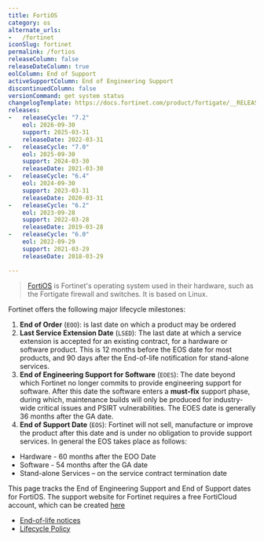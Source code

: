 ```yaml
---
title: FortiOS
category: os
alternate_urls:
-   /fortinet
iconSlug: fortinet
permalink: /fortios
releaseColumn: false
releaseDateColumn: true
eolColumn: End of Support
activeSupportColumn: End of Engineering Support
discontinuedColumn: false
versionCommand: get system status
changelogTemplate: https://docs.fortinet.com/product/fortigate/__RELEASE_CYCLE__
releases:
-   releaseCycle: "7.2"
    eol: 2026-09-30
    support: 2025-03-31
    releaseDate: 2022-03-31
-   releaseCycle: "7.0"
    eol: 2025-09-30
    support: 2024-03-30
    releaseDate: 2021-03-30
-   releaseCycle: "6.4"
    eol: 2024-09-30
    support: 2023-03-31
    releaseDate: 2020-03-31
-   releaseCycle: "6.2"
    eol: 2023-09-28
    support: 2022-03-28
    releaseDate: 2019-03-28
-   releaseCycle: "6.0"
    eol: 2022-09-29
    support: 2021-03-29
    releaseDate: 2018-03-29

---
```


> [FortiOS][fortios] is Fortinet's operating system used in their hardware, such as the Fortigate firewall and switches. It is based on Linux.

Fortinet offers the following major lifecycle milestones:

1. **End of Order** (`EOO`): is last date on which a product may be ordered
2. **Last Service Extension Date** (`LSED`): The last date at which a service extension is accepted for an
existing contract, for a hardware or software product. This is 12 months before the EOS date for most products, and 90 days after the End-of-life notification for stand-alone services.
3. **End of Engineering Support for Software** (`EOES`): The date beyond which Fortinet no longer commits to
provide engineering support for software. After this date the software enters a **must-fix** support phase,
during which, maintenance builds will only be produced for industry-wide critical issues and PSIRT
vulnerabilities. The EOES date is generally 36 months after the GA date.
4. **End of Support Date** (`EOS`): Fortinet will not sell, manufacture or improve the product after this date and is under no obligation to provide support services. In general the EOS takes place as follows:
  - Hardware - 60 months after the EOO Date
  - Software - 54 months after the GA date
  - Stand-alone Services – on the service contract termination date

This page tracks the End of Engineering Support and End of Support dates for FortiOS. The support website for Fortinet requires a free FortiCloud account, which can be created [here][signup]

* [End-of-life notices](https://support.fortinet.com/Information/ProductLifeCycle.aspx)
* [Lifecycle Policy](https://support.fortinet.com/Download/Fortinet_Life_Cycle_Policy.pdf)

[fortios]: https://www.fortinet.com/products/fortigate/fortios
[signup]: https://support.fortinet.com/cred/#/sign-up
